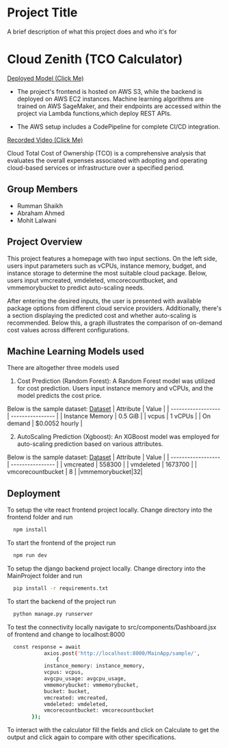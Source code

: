 
# Project Title

A brief description of what this project does and who it's for


# Cloud Zenith (TCO Calculator)
[Deployed Model (Click Me)](http://zenithbucket.s3-website.ap-south-1.amazonaws.com/)

- The project's frontend is hosted on AWS S3, while the backend is deployed on AWS EC2 instances. Machine learning algorithms are trained on AWS SageMaker, and their endpoints are accessed within the project via Lambda functions,which deploy REST APIs.

- The AWS setup includes a CodePipeline for complete CI/CD integration.

[Recorded Video (Click Me)](URL)

Cloud Total Cost of Ownership (TCO) is a comprehensive analysis that evaluates the overall expenses associated with adopting and operating cloud-based services or infrastructure over a specified period.


## Group Members

- Rumman Shaikh
- Abraham Ahmed
- Mohit Lalwani

## Project Overview

This project features a homepage with two input sections. On the left side, users input parameters such as vCPUs, instance memory, budget, and instance storage to determine the most suitable cloud package. Below, users input vmcreated, vmdeleted, vmcorecountbucket, and vmmemorybucket to predict auto-scaling needs.

After entering the desired inputs, the user is presented with available package options from different cloud service providers. Additionally, there's a section displaying the predicted cost and whether auto-scaling is recommended. Below this, a graph illustrates the comparison of on-demand cost values across different configurations.
## Machine Learning Models used 
There are altogether three models used 

1) Cost Prediction (Random Forest):
A Random Forest model was utilized for cost prediction. Users input instance memory and vCPUs, and the model predicts the cost price.


Below is the sample dataset:
[Dataset](https://drive.google.com/file/d/1LIAqHj1_Gssd2sCiOsJXBcxZsR1oBrmq/view?usp=sharing)
| Attribute          | Value            |
| ------------------ | ---------------- |
| Instance Memory          | 0.5 GiB          |
| vcpus          | 1 vCPUs          |
| On demand  | $0.0052 hourly   |

2) AutoScaling Prediction (Xgboost):
An XGBoost model was employed for auto-scaling prediction based on various attributes.

Below is the sample dataset:
[Dataset](https://drive.google.com/drive/folders/1_tp9LqyovxzFmzSqypItUu0JaaOX7O0V?usp=sharing)
| Attribute          | Value            |
| ------------------ | ---------------- |
| vmcreated          | 558300         |
| vmdeleted          | 1673700          |
| vmcorecountbucket  | 8   |
|vmmemorybucket|32|

## Deployment

To setup the vite react frontend project locally. Change directory into the frontend folder and run

```bash
  npm install
```
To start the frontend of the project run

```bash
  npm run dev
```

To setup the django backend project locally. Change directory into the MainProject folder and run

```bash
  pip install -r requirements.txt
```
To start the backend of the project run

```bash
  python manage.py runserver
```
To test the connectivity locally navigate to src/components/Dashboard.jsx of frontend and change to localhost:8000

```bash
  const response = await
            axios.post('http://localhost:8000/MainApp/sample/',
                {
            instance_memory: instance_memory,
            vcpus: vcpus,
            avgcpu_usage: avgcpu_usage,
            vmmemorybucket: vmmemorybucket,
            bucket: bucket,
            vmcreated: vmcreated,
            vmdeleted: vmdeleted,
            vmcorecountbucket: vmcorecountbucket
        });
```
To interact with the calculator fill the fields and click on Calculate to get the output and click again to compare with other specifications.
